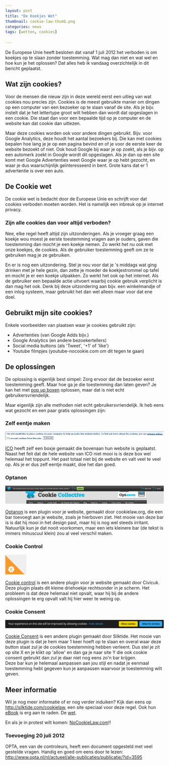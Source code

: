 ```yaml
---
layout: post
title: "De Koekjes Wet"
thumbnail: cookie-law-thumb.png
categories: news
tags: [wetten, cookies]

---
```

De Europese Unie heeft besloten dat vanaf 1 juli 2012 het verboden is om
koekjes op te slaan zonder toestemming. Wat mag dan niet en wat wel en hoe kun
je het oplossen? Dat alles heb ik vandaag overzichtelijk in dit bericht
geplaatst.

## Wat zijn cookies?

Voor de mensen die nieuw zijn in deze wereld eerst een uitleg van wat cookies
nou precies zijn. Cookies is de meest gebruikte manier om dingen op een
computer van een bezoeker op te slaan vanaf de site. Als je bijv. instelt dat
je het lettertype groot wilt hebben dan wordt dat opgeslagen in een cookie.
Die staat dan voor een bepaalde tijd op je computer en de website kan dat
cookie dan uitlezen.

Maar deze cookies worden ook voor andere dingen gebruikt. Bijv. voor Google
Analytics, deze houdt het aantal bezoekers bij. Die kan met cookies bepalen
hoe lang je je op een pagina bevind en of je voor de eerste keer de website
bezoekt of niet. Ook houd Google bij waar je op zoekt, als je bijv. op een
automerk zoekt in Google wordt dit opgeslagen. Als je dan op een site komt met
Google Advertenties weet Google waar je op hebt gezocht, en waar je dus
waarschijnlijk geïnteresseerd in bent. Grote kans dat er 1 advertentie is over
een auto.

## De Cookie wet

De cookie wet is bedacht door de Europese Unie en schrijft voor dat cookies
verboden moeten worden. Het is namelijk een inbreuk op je internet privacy.

### Zijn alle cookies dan voor altijd verboden?

Nee, elke regel heeft altijd zijn uitzonderingen. Als je vroeger graag een
koekje wou moest je eerste toestemming vragen aan je ouders, gaven die
toestemming dan mocht je een koekje nemen. Zo werkt het nu ook met onze
koekjes, de cookies. Als de gebruiker toestemming geeft om ze te gebruiken mag
je ze gebruiken.

En er is nog een uitzondering. Stel je nou voor dat je 's middags wat ging
drinken met je hele gezin, dan zette je moeder de koekjestrommel op tafel en
mocht je er een koekje uitpakken. Zo werkt het ook op het internet. Als de
gebruiker een bepaalde actie uitvoert waarbij cookie gebruik verplicht is dan
mag het ook. Denk bij deze uitzondering aan bijv. een winkelmandje of een
inlog systeem, maar gebruikt het dan wel alleen maar voor dat ene doel.

## Gebruikt mijn site cookies?

Enkele voorbeelden van plaatsen waar je cookies gebruikt zijn:

 - Advertenties (van Google Adds bijv.)
 - Google Analytics (en andere bezoekertellers)
 - Social media buttons (als 'Tweet', '+1' of 'like')
 - Youtube filmpjes (youtube-nocookie.com om dit tegen te gaan)

## De oplossingen

De oplossing is eigenlijk best simpel: Zorg ervoor dat de bezoeker eerst
toestemming geeft. Maar hoe ga je die toestemming dan laten geven? Je kan het
met
[pop up boxen](http://www.davidnaylor.co.uk/eu-cookies-directive-interactive-guide-to-25th-may-and-what-it-means-for-you.html)
oplossen, maar dat is niet echt gebruikersvriendelijk.

Maar eigenlijk zijn alle methoden niet echt gebruikersvriendelijk. Ik heb eens
wat gezocht en een paar gratis oplossingen zijn:

### Zelf eentje maken

![De box van ICO](/img/2012/05/cookie-law-ico.png)

[ICO](http://www.ico.gov.uk/) heeft zelf een boxje gemaakt die bovenaan hun
website is geplaatst. Naast het feit dat de hele website van ICO niet mooi is
is deze box wel helemaal het toppunt. Het past totaal niet bij de website en
valt veel te veel op.  Als je er dus zelf eentje maakt, doe het dan goed.

### Optanon

![De Optanon bar](/img/2012/05/cookie-law-cookie-collective.png)

[Optanon](http://www.cookielaw.org/) is een plugin voor je website, gemaakt
door cookielaw.org, die een bar toevoegt aan je website, zoals je hierboven
ziet. Het mooie van deze bar is is dat hij mooi in het design past, maar hij
is nog wel steeds irritant. Natuurlijk kun je dat nooit voorkomen, maar een
iets kleinere bar (de tekst is immers minuscuul klein) zou al veel verschil
maken.

### Cookie Control

![De Cookie Control bar](/img/2012/05/cookie-law-cookie-control.png)

[Cookie control](http://www.civicuk.com/cookie-law/index) is een andere plugin
voor je website gemaakt door Civicuk.<br /> Deze plugin plaats dit kleine
driehoekje rechtsonder in je scherm. Het probleem is dat deze helemaal niet
opvalt, waar hij bij de andere oplossingen te erg opvalt valt hij hier weer te
weinig op.

### Cookie Consent

![De Cookie Consent bar](/img/2012/05/cookie-law-cookie-consent.png)

[Cookie Consent](http://silktide.com/cookieconsent) is een andere plugin
gemaakt door Silktide. Het mooie van deze plugin is dat je hem maar 1 keer
hoeft op te slaan en overal waar deze button staat zul je de cookies
toestemming hebben verleent. Dus stel je zit op site X en je klikt op 'allow'
en dan ga je naar site Y die ook cookie consent gebruikt dan zul je daar niet
nog eens zo'n bar krijgen.<br /> Deze bar kun je helemaal aanpassen aan jou
stijl en nadat je eenmaal toestemming hebt gegeven kun je aanpassen waarvoor
je toestemming wilt geven.

## Meer informatie
Wil je nog meer informatie of er nog verder induiken? Kijk dan eens op
http://silktide.com/cookielaw, een site speciaal voor deze regel. Ook hun
[eBook](http://silktide.com/cookielaw/resources/free-ebook-on-the-cookie-law)
is erg aan te raden.
De [wet](http://register.consilium.europa.eu/pdf/en/09/st03/st03674.en09.pdf).

En als je in protest wilt komen: [NoCookieLaw.com](http://nocookielaw.com/)!!

### Toevoeging 20 juli 2012
OPTA, een van de controleurs, heeft een document opgesteld met veel gestelde
vragen. Handig en goed om eens door te lezen:
http://www.opta.nl/nl/actueel/alle-publicaties/publicatie/?id=3595
